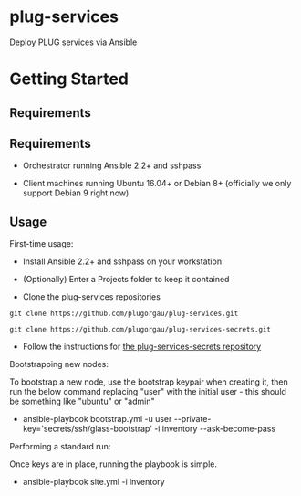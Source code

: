 plug-services
=============

Deploy PLUG services via Ansible

Getting Started
===============

Requirements
------------
Requirements
------------
* Orchestrator running Ansible 2.2+ and sshpass

* Client machines running Ubuntu 16.04+ or Debian 8+ (officially we only support Debian 9 right now)

Usage
-----

First-time usage:
* Install Ansible 2.2+ and sshpass on your workstation

* (Optionally) Enter a Projects folder to keep it contained

* Clone the plug-services repositories

`git clone https://github.com/plugorgau/plug-services.git`

`git clone https://github.com/plugorgau/plug-services-secrets.git`

* Follow the instructions for [the plug-services-secrets repository](https://github.com/plugorgau/plug-services-secrets)

Bootstrapping new nodes:

To bootstrap a new node, use the bootstrap keypair when creating it, then run the below command replacing "user" with the initial user - this should be something like "ubuntu" or "admin"

* ansible-playbook bootstrap.yml -u user --private-key='secrets/ssh/glass-bootstrap' -i inventory --ask-become-pass

Performing a standard run:

Once keys are in place, running the playbook is simple.

* ansible-playbook site.yml -i inventory
